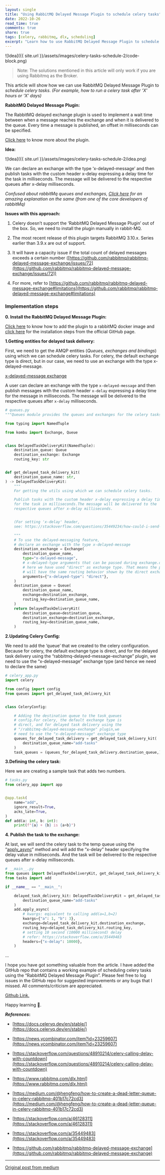 ```yaml
---
layout: single
title: "Using RabbitMQ Delayed Message Plugin to schedule celery tasks"
date: 2022-10-26
read_time: true
comments: true
share: true
tags: [celery, rabbitmq, dlx, scheduling]
excerpt: "Learn how to use RabbitMQ Delayed Message Plugin to schedule celery tasks."
---
```




![Idea]({{ site.url }}/assets/images/celery-tasks-schedule-2/code-block.png)

> Note: The solutions mentioned in this article will only work if you are using Rabbitmq as the Broker.

This article will show how we can use RabbitMQ Delayed Message Plugin to *schedule celery tasks*. *(For example, how to run a celery task after ‘X’ hours or ‘X’ days)*

**RabbitMQ Delayed Message Plugin:**

The RabbitMQ delayed exchange plugin is used to implement a wait time between when a message reaches the exchange and when it is delivered to the queue. Every time a message is published, an offset in milliseconds can be specified.

[Click here](https://github.com/rabbitmq/rabbitmq-delayed-message-exchange) to know more about the plugin.

**Idea:**

![Idea]({{ site.url }}/assets/images/celery-tasks-schedule-2/idea.png)


We can declare an exchange with the type ‘x-delayed-message’ and then publish tasks with the custom header x-delay expressing a delay time for the task in milliseconds. The message will be delivered to the respective queues after x-delay milliseconds.

*Confused about rabbitMq queues and exchanges, [Click here](https://www.quora.com/Why-does-RabbitMQ-have-both-exchanges-and-queues-Is-there-any-purpose-to-exchanges-beyond-the-multi-core-performance-improvement-of-having-separate-Erlang-processes-for-each-one/answer/Alvaro-Videla?ch=15&oid=3619117&share=d3416188&srid=hgBpk&target_type=answer) for an amazing explanation on the same (from one of the core developers of rabbitMq)*

**Issues with this approach:**

1. Celery doesn’t support the ‘RabbitMQ Delayed Message Plugin’ out of the box. So, we need to install the plugin manually in rabbit-MQ.

1. The most recent release of this plugin targets RabbitMQ 3.10.x. Series earlier than 3.9.x are out of support.

1. It will have a capacity issue if the total count of delayed messages exceeds a certain number ([https://github.com/rabbitmq/rabbitmq-delayed-message-exchange/issues/72](https://github.com/rabbitmq/rabbitmq-delayed-message-exchange/issues/72))

1. For more, refer to [https://github.com/rabbitmq/rabbitmq-delayed-message-exchange#limitations](https://github.com/rabbitmq/rabbitmq-delayed-message-exchange#limitations)

### Implementation steps

**0. Install the RabbitMQ Delayed Message Plugin:**

[Click here](https://stackoverflow.com/a/52819989) to know how to add the plugin to a rabbitMQ docker image and [click here](https://github.com/rabbitmq/rabbitmq-delayed-message-exchange#installation) for the installation steps from the official GitHub page.

**1.Getting entities for delayed task delivery:**

First, we need to get the AMQP entities (*Queues, exchanges and bindings*) using which we can schedule celery tasks. For celery, the default exchange type is direct, but in our case, we need to use an exchange with the type x-delayed-message.

[x-delayed-message exchange](https://github.com/rabbitmq/rabbitmq-delayed-message-exchange#rabbitmq-delayed-message-plugin)

A user can declare an exchange with the type `x-delayed-message` and then publish messages with the custom header `x-delay` expressing a delay time for the message in milliseconds. The message will be delivered to the respective queues after `x-delay` milliseconds.

```python
# queues.py
"""Queues module provides the queues and exchanges for the celery tasks."""

from typing import NamedTuple

from kombu import Exchange, Queue


class DelayedTaskDeliveryKit(NamedTuple):
    destination_queue: Queue
    destination_exchange: Exchange
    routing_key: str


def get_delayed_task_delivery_kit(
    destination_queue_name: str,
) -> DelayedTaskDeliveryKit:
    """
    For getting the utils using which we can schedule celery tasks.

    Publish tasks with the custom header x-delay expressing a delay time
    for the task in milliseconds.The message will be delivered to the
    respective queues after x-delay milliseconds.


    (For setting 'x-delay' header,
    see: https://stackoverflow.com/questions/35449234/how-could-i-send-a-delayed-message-in-rabbitmq-using-the-rabbitmq-delayed-messag )

    """
    # To use the delayed-messaging feature,
    # declare an exchange with the type x-delayed-message
    destination_exchange = Exchange(
        destination_queue_name,
        type="x-delayed-message",
        # x-delayed-type arguments that can be passed during exchange.declare.
        # here we have used "direct" as exchange type. That means the plugin
        # will have the same routing behavior shown by the direct exchange.
        arguments={"x-delayed-type": "direct"},
    )
    destination_queue = Queue(
        destination_queue_name,
        exchange=destination_exchange,
        routing_key=destination_queue_name,
    )
    return DelayedTaskDeliveryKit(
        destination_queue=destination_queue,
        destination_exchange=destination_exchange,
        routing_key=destination_queue_name,
    )
```

**2.Updating Celery Config:**

We need to add the ‘queue’ that we created to the celery configuration. Because for celery, the default exchange type is direct, and for the delayed task delivery using the “rabbitmq-delayed-message-exchange” plugin, we need to use the “x-delayed-message” exchange type (and hence we need to declare the same)
```python
# celery_app.py
import celery

from config import config
from queues import get_delayed_task_delivery_kit


class CeleryConfig:

    # Adding the destination queue to the task_queues
    # config.For celery, the default exchange type is
    # direct, and for delayed task delivery using the
    # "/rabbitmq-delayed-message-exchange" plugin,we
    # need to use the "x-delayed-message" exchange type
    queues_for_delayed_task_delivery = get_delayed_task_delivery_kit(
        destination_queue_name="add-tasks"
    )
    task_queues = (queues_for_delayed_task_delivery.destination_queue,)
```
**3.Defining the celery task:**

Here we are creating a sample task that adds two numbers.
```python
# tasks.py
from celery_app import app


@app.task(
    name="add",
    ignore_result=True,
    acks_late=True,
)
def add(a: int, b: int):
    print(f"{a} + {b} is {a+b}")
```

**4. Publish the task to the exchange:**

At last, we will send the celery task to the temp queue using the “[apply_async](https://docs.celeryq.dev/en/stable/reference/celery.app.task.html#celery.app.task.Task.apply_async)” method and will add the “x-delay” header specifying the delay value in milliseconds. And the task will be delivered to the respective queues after x-delay milliseconds.

```python
# __main__.py
from queues import DelayedTaskDeliveryKit, get_delayed_task_delivery_kit
from tasks import add

if __name__ == "__main__":

    delayed_task_delivery_kit: DelayedTaskDeliveryKit = get_delayed_task_delivery_kit(
        destination_queue_name="add-tasks"
    )
    add.apply_async(
        # kwargs: eqivalent to calling add(a=1,b=2)
        kwargs={"a": 1, "b": 3},
        exchange=delayed_task_delivery_kit.destination_exchange,
        routing_key=delayed_task_delivery_kit.routing_key,
        # setting 10 second (10000 millisecond) delay
        # refer: https://stackoverflow.com/a/35449483
        headers={"x-delay": 10000},
    )

```
…

I hope you have got something valuable from the article. I have added the GitHub repo that contains a working example of scheduling celery tasks using the “RabbitMQ Delayed Message Plugin”. Please feel free to log issues in the GitHub repo for suggested improvements or any bugs that I missed. All comments/criticism are appreciated.

[Github Link.](https://github.com/anandhu-gopi/RabbitMQ-Delayed-Message-Plugin-to-schedule-celery-tasks)

Happy learning 🙂.

***References*:**

* [https://docs.celeryq.dev/en/stable/](https://docs.celeryq.dev/en/stable/)

* [https://news.ycombinator.com/item?id=23259607](https://news.ycombinator.com/item?id=23259607)

* [https://stackoverflow.com/questions/48910214/celery-calling-delay-with-countdown](https://stackoverflow.com/questions/48910214/celery-calling-delay-with-countdown)

* [https://www.rabbitmq.com/dlx.html](https://www.rabbitmq.com/dlx.html)

* [https://medium.com/@hengfeng/how-to-create-a-dead-letter-queue-in-celery-rabbitmq-401b17c72cd3](https://medium.com/@hengfeng/how-to-create-a-dead-letter-queue-in-celery-rabbitmq-401b17c72cd3)

* [https://stackoverflow.com/a/46128311](https://stackoverflow.com/a/46128311)

* [https://stackoverflow.com/a/35449483](https://stackoverflow.com/a/35449483)

* [https://github.com/rabbitmq/rabbitmq-delayed-message-exchange](https://github.com/rabbitmq/rabbitmq-delayed-message-exchange)

---

[Original post from medium](https://blog.devops.dev/how-to-schedule-celery-tasks-part-2-320b40d39945)